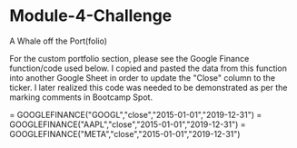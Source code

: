 # Module-4-Challenge
A Whale off the Port(folio)

For the custom portfolio section, please see the Google Finance function/code used below. I copied and pasted the data from this function into another Google Sheet in order to update the "Close" column to the ticker. I later realized this code was needed to be demonstrated as per the marking comments in Bootcamp Spot. 

= GOOGLEFINANCE("GOOGL","close","2015-01-01","2019-12-31")
= GOOGLEFINANCE("AAPL","close","2015-01-01","2019-12-31")
= GOOGLEFINANCE("META","close","2015-01-01","2019-12-31")